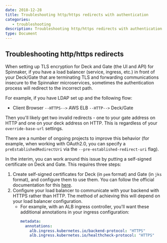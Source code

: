 ```yaml
---
date: 2018-12-28
title: Troubleshooting http/https redirects with authentication
categories:
   - troubleshooting
description: Troubleshooting http/https redirects with authentication
type: Document
---
```


## Troubleshooting http/https redirects

When setting up TLS encryption for Deck and Gate (the UI and API) for Spinnaker, if you have a load balancer (service, ingress, etc.) in front of your Deck/Gate that are terminating TLS and forwarding communications insecure to the Spinnaker microservices, sometimes the authentication process will redirect to the incorrect path.

For example, if you have LDAP set up and the following flow:

* Client Browser `--HTTPS-->` AWS ELB `--HTTP-->` Deck/Gate

Then you'll likely get two invalid redirects - one to your gate address on HTTP and one on your deck address on HTTP.  This is regardless of your `override-base-url` settings.

There are a number of ongoing projects to improve this behavior (for example, when working with OAuth2.0, you can specify a `preEstablishedRedirectUri` via the `--pre-established-redirect-uri` flag). 

In the interim, you can work around this issue by putting a self-signed certificate on Deck and Gate.  This requires three steps:

1. Create self-signed certificates for Deck (in `pem` format) and Gate (in `jks` format), and configure them to use them.  You can follow the official documentation for this [here](https://www.spinnaker.io/setup/security/authentication/ssl/).
1. Configure your load balancer to communicate with your backend with HTTPS rather than HTTP.  The method of achieving this will depend on your load balancer configuration.
    * For example, with an ALB ingress controller, you'll want these additional annotations in your ingress configuration:
        ```yaml
        metadata:
          annotations:
            alb.ingress.kubernetes.io/backend-protocol: "HTTPS"
            alb.ingress.kubernetes.io/healthcheck-protocol: "HTTPS"
        ```